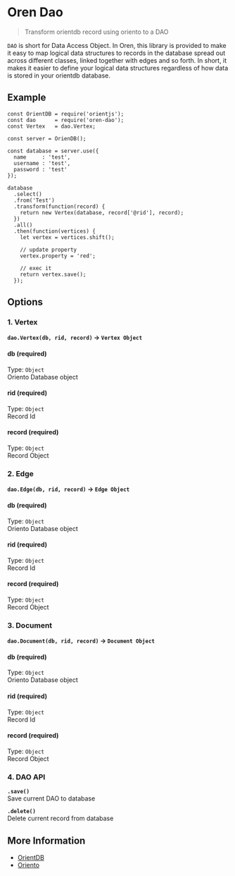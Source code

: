 # Oren Dao

> Transform orientdb record using oriento to a DAO

`DAO` is short for Data Access Object. In Oren, this library is provided to make it easy to map logical data structures to records in the database spread out across different classes, linked together with edges and so forth. In short, it makes it easier to define your logical data structures regardless of how data is stored in your orientdb database.



## Example
``` JS
const OrientDB = require('orientjs');
const dao      = require('oren-dao');
const Vertex   = dao.Vertex;

const server = OrienDB();

const database = server.use({
  name     : 'test',
  username : 'test',
  password : 'test'
});

database
  .select()
  .from('Test')
  .transform(function(record) {
    return new Vertex(database, record['@rid'], record);
  })
  .all()
  .then(function(vertices) {
    let vertex = vertices.shift();

    // update property
    vertex.property = 'red';

    // exec it
    return vertex.save();
  });
```

## Options
### 1. Vertex
**`dao.Vertex(db, rid, record)` -> `Vertex Object`**
#### db (required)
Type: `Object`  
Oriento Database object

#### rid (required)
Type: `Object`  
Record Id

#### record (required)
Type: `Object`  
Record Object

### 2. Edge
**`dao.Edge(db, rid, record)` -> `Edge Object`**
#### db (required)
Type: `Object`  
Oriento Database object

#### rid (required)
Type: `Object`  
Record Id

#### record (required)
Type: `Object`  
Record Object

### 3. Document
**`dao.Document(db, rid, record)` -> `Document Object`**
#### db (required)
Type: `Object`  
Oriento Database object

#### rid (required)
Type: `Object`  
Record Id

#### record (required)
Type: `Object`  
Record Object

### 4. DAO API
**`.save()`**  
Save current DAO to database

**`.delete()`**  
Delete current record from database

## More Information
- [OrientDB](https://github.com/orientechnologies/orientdb)
- [Oriento](https://github.com/codemix/oriento)

